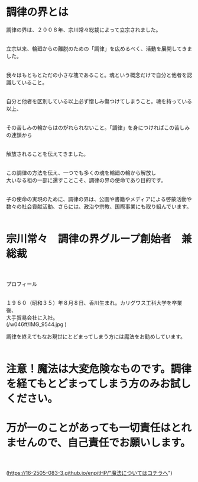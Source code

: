 # 調律の界とは  
調律の界は、２００８年、宗川常々総裁によって立宗されました。<br><br>

立宗以来、輪廻からの離脱のための「調律」を広めるべく、活動を展開してきました。<br><br>

我々はもともとただの小さな塊であること。魂という概念だけで自分と他者を認識していること。<br><br>

自分と他者を区別している以上必ず憎しみ傷つけてしまうこと。魂を持っている以上、<br><br>

その苦しみの輪からはのがれられないこと。「調律」を身につければこの苦しみの連鎖から<br><br>

解放されることを伝えてきました。<br><br>

この調律の方法を伝え、一つでも多くの魂を輪廻の輪から解放し<br>
大いなる祖の一部に還すことこそ、調律の界の使命であり目的です。<br><br>

子の使命の実現のために、調律の界は、公園や書籍やメディアによる啓蒙活動や<br>
数々の社会貢献活動、さらには、政治や宗教、国際事業にも取り組んでいます。<br><br>
# 宗川常々　調律の界グループ創始者　兼　総裁<br><br>

プロフィール<br><br>

１９６０（昭和３５）年８月８日、香川生まれ。カリグワス工科大学を卒業後、<br>
大手貿易会社に入社。<br>
(/w046ff/IMG_9544.jpg )


調律を終えてもなお現世にとどまってしまう方には魔法をお勧めしています。<br><br>
# 注意！魔法は大変危険なものです。調律を経てもとどまってしまう方のみお試しください。<br>
# 万が一のことがあっても一切責任はとれませんので、自己責任でお願いします。<br><br>

(https://16-2505-083-3.github.io/enpitHP/"魔法についてはコチラへ")
